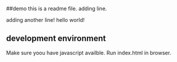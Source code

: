 ##demo
this is a readme file.
adding line.

adding another line!
hello world!

## development environment
Make sure yoou have javascript availble.
Run index.html in browser.
